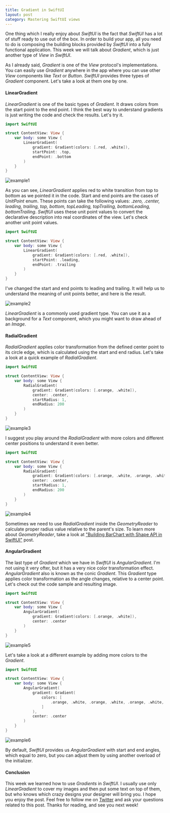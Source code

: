 ```yaml
---
title: Gradient in SwiftUI
layout: post
category: Mastering SwiftUI views
---
```


One thing which I really enjoy about *SwiftUI* is the fact that *SwiftUI* has a lot of stuff ready to use out of the box. In order to build your app, all you need to do is composing the building blocks provided by *SwiftUI* into a fully functional application. This week we will talk about *Gradient*, which is just another type of *View* in *SwiftUI*.

As I already said, *Gradient* is one of the *View* protocol's implementations. You can easily use *Gradient* anywhere in the app where you can use other *View* components like *Text* or *Button*. *SwiftUI* provides three types of *Gradient* component. Let's take a look at them one by one.

#### LinearGradient
*LinearGradient* is one of the basic types of *Gradient*. It draws colors from the start point to the end point. I think the best way to understand gradients is just writing the code and check the results. Let's try it.

```swift
import SwiftUI

struct ContentView: View {
    var body: some View {
        LinearGradient(
            gradient: Gradient(colors: [.red, .white]),
            startPoint: .top,
            endPoint: .bottom
        )
    }
}
```

![example1](/public/l1.png)

As you can see, *LinearGradient* applies red to white transition from top to bottom as we pointed it in the code. Start and end points are the cases of *UnitPoint* enum. These points can take the following values: *.zero, .center, leading, trailing, top, bottom, topLeading, topTrailing, bottomLeading, bottomTrailing*. *SwiftUI* uses these unit point values to convert the declarative description into real coordinates of the view. Let's check another unit point values.

```swift
import SwiftUI

struct ContentView: View {
    var body: some View {
        LinearGradient(
            gradient: Gradient(colors: [.red, .white]),
            startPoint: .leading,
            endPoint: .trailing
        )
    }
}
```

I've changed the start and end points to leading and trailing. It will help us to understand the meaning of unit points better, and here is the result.

![example2](/public/l2.png)

*LinearGradient* is a commonly used gradient type. You can use it as a background for a *Text* component, which you might want to draw ahead of an *Image*.

#### RadialGradient
*RadialGradient* applies color transformation from the defined center point to its circle edge, which is calculated using the start and end radius. Let's take a look at a quick example of *RadialGradient*.

```swift
import SwiftUI

struct ContentView: View {
    var body: some View {
        RadialGradient(
            gradient: Gradient(colors: [.orange, .white]),
            center: .center,
            startRadius: 1,
            endRadius: 200
        )
    }
}
```

![example3](/public/r1.png)

I suggest you play around the *RadialGradient* with more colors and different center positions to understand it even better.

```swift
import SwiftUI

struct ContentView: View {
    var body: some View {
        RadialGradient(
            gradient: Gradient(colors: [.orange, .white, .orange, .white]),
            center: .center,
            startRadius: 1,
            endRadius: 200
        )
    }
}
```

![example4](/public/r2.png)

Sometimes we need to use *RadialGradient* inside the *GeometryReader* to calculate proper radius value relative to the parent's size. To learn more about *GeometryReader*, take a look at ["Building BarChart with Shape API in SwiftUI"](/2019/08/14/building-barchart-with-shape-api-in-swiftui/) post.

#### AngularGradient
The last type of *Gradient* which we have in *SwiftUI* is *AngularGradient*. I'm not using it very ofter, but it has a very nice color transformation effect. *AngularGradient* also is known as the conic *Gradient*. This *Gradient* type applies color transformation as the angle changes, relative to a center point. Let's check out the code sample and resulting image.

```swift
import SwiftUI

struct ContentView: View {
    var body: some View {
        AngularGradient(
            gradient: Gradient(colors: [.orange, .white]),
            center: .center
        )
    }
}
```

![example5](/public/a1.png)

Let's take a look at a different example by adding more colors to the *Gradient*.

```swift
import SwiftUI

struct ContentView: View {
    var body: some View {
        AngularGradient(
            gradient: Gradient(
                colors: [
                    .orange, .white, .orange, .white, .orange, .white, .orange, .white, .orange
                ]
            ),
            center: .center
        )
    }
}
```

![example6](/public/a2.png)

By default, *SwiftUI* provides us *AngularGradient* with start and end angles, which equal to zero, but you can adjust them by using another overload of the initializer.

#### Conclusion
This week we learned how to use *Gradients* in *SwiftUI*. I usually use only *LinearGradient* to cover my images and then put some text on top of them, but who knows which crazy designs your designer will bring you. I hope you enjoy the post. Feel free to follow me on [Twitter](https://twitter.com/mecid) and ask your questions related to this post. Thanks for reading, and see you next week! 